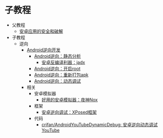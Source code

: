 # 子教程

* 父教程
  * [安卓应用的安全和破解](https://book.crifan.org/books/android_app_security_crack/website/)
* 子教程
  * 逆向
    * [Android逆向开发](https://book.crifan.org/books/android_reverse_dev/website/)
      * [Android逆向：静态分析](https://book.crifan.org/books/android_re_static_analysis/website/)
        * [安卓反编译利器：jadx](https://book.crifan.org/books/android_re_decompile_jadx/website/)
      * [Android逆向：开启root](https://book.crifan.org/books/android_re_enable_root/website/)
      * [Android逆向：重新打包apk](https://book.crifan.org/books/android_re_repack_apk/website/)
      * [Android逆向：动态调试](https://book.crifan.org/books/android_re_dynamic_debug/website/)
    * 相关
      * 安卓模拟器
        * [好用的安卓模拟器：夜神Nox](https://book.crifan.com/books/good_android_emulator_nox/website/)
      * 框架
        * [安卓逆向调试：XPosed框架](https://book.crifan.com/books/android_re_xposed_framework/website/)
      * 代码
        * [crifan/AndroidYouTubeDynamicDebug: 安卓逆向动态调试YouTube](https://github.com/crifan/AndroidYouTubeDynamicDebug)
